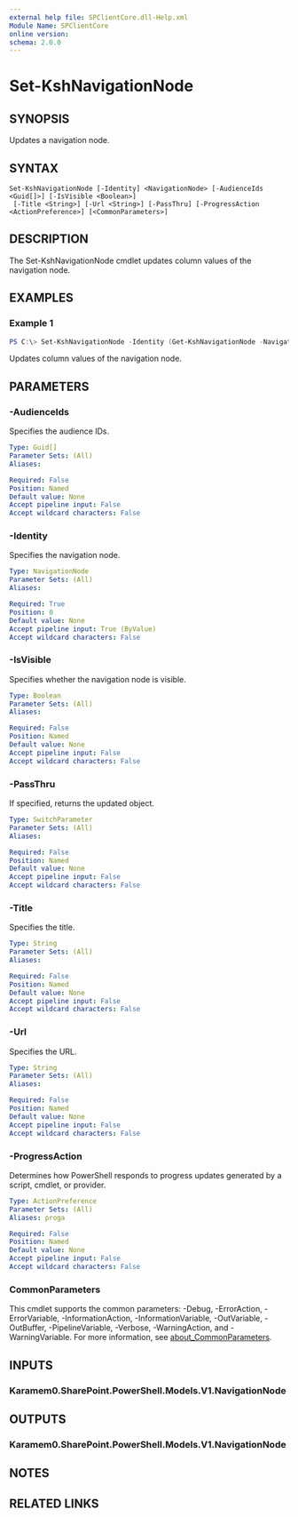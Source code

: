 ```yaml
---
external help file: SPClientCore.dll-Help.xml
Module Name: SPClientCore
online version:
schema: 2.0.0
---
```


# Set-KshNavigationNode

## SYNOPSIS
Updates a navigation node.

## SYNTAX

```
Set-KshNavigationNode [-Identity] <NavigationNode> [-AudienceIds <Guid[]>] [-IsVisible <Boolean>]
 [-Title <String>] [-Url <String>] [-PassThru] [-ProgressAction <ActionPreference>] [<CommonParameters>]
```

## DESCRIPTION
The Set-KshNavigationNode cmdlet updates column values of the navigation node.

## EXAMPLES

### Example 1
```powershell
PS C:\> Set-KshNavigationNode -Identity (Get-KshNavigationNode -NavigationNodeId 2001) -Title 'Google' -Url 'https://www.google.com'
```

Updates column values of the navigation node.

## PARAMETERS

### -AudienceIds
Specifies the audience IDs.

```yaml
Type: Guid[]
Parameter Sets: (All)
Aliases:

Required: False
Position: Named
Default value: None
Accept pipeline input: False
Accept wildcard characters: False
```

### -Identity
Specifies the navigation node.

```yaml
Type: NavigationNode
Parameter Sets: (All)
Aliases:

Required: True
Position: 0
Default value: None
Accept pipeline input: True (ByValue)
Accept wildcard characters: False
```

### -IsVisible
Specifies whether the navigation node is visible.

```yaml
Type: Boolean
Parameter Sets: (All)
Aliases:

Required: False
Position: Named
Default value: None
Accept pipeline input: False
Accept wildcard characters: False
```

### -PassThru
If specified, returns the updated object.

```yaml
Type: SwitchParameter
Parameter Sets: (All)
Aliases:

Required: False
Position: Named
Default value: None
Accept pipeline input: False
Accept wildcard characters: False
```

### -Title
Specifies the title.

```yaml
Type: String
Parameter Sets: (All)
Aliases:

Required: False
Position: Named
Default value: None
Accept pipeline input: False
Accept wildcard characters: False
```

### -Url
Specifies the URL.

```yaml
Type: String
Parameter Sets: (All)
Aliases:

Required: False
Position: Named
Default value: None
Accept pipeline input: False
Accept wildcard characters: False
```

### -ProgressAction
Determines how PowerShell responds to progress updates generated by a script, cmdlet, or provider.

```yaml
Type: ActionPreference
Parameter Sets: (All)
Aliases: proga

Required: False
Position: Named
Default value: None
Accept pipeline input: False
Accept wildcard characters: False
```

### CommonParameters
This cmdlet supports the common parameters: -Debug, -ErrorAction, -ErrorVariable, -InformationAction, -InformationVariable, -OutVariable, -OutBuffer, -PipelineVariable, -Verbose, -WarningAction, and -WarningVariable. For more information, see [about_CommonParameters](http://go.microsoft.com/fwlink/?LinkID=113216).

## INPUTS

### Karamem0.SharePoint.PowerShell.Models.V1.NavigationNode

## OUTPUTS

### Karamem0.SharePoint.PowerShell.Models.V1.NavigationNode

## NOTES

## RELATED LINKS
